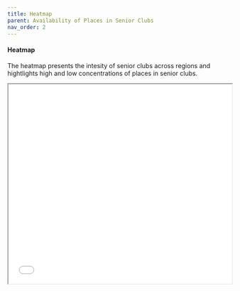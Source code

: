 ```yaml
---
title: Heatmap
parent: Availability of Places in Senior Clubs
nav_order: 2
---
```



#### **Heatmap**
The heatmap presents the intesity of senior clubs across regions and hightlights high and low concentrations of places in senior clubs.

<iframe src="{{ '/assets/heatmap.html' | relative_url }}" width="100%" height="450"></iframe>